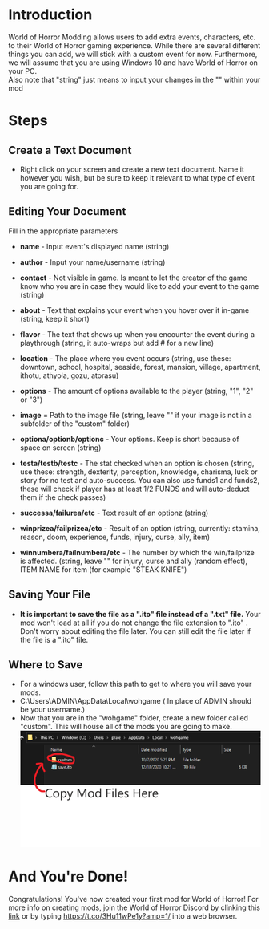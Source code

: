 # Introduction
World of Horror Modding allows users to add extra events, characters, etc. to their World of Horror gaming experience. While there are several different things you can add, we will stick with a custom event for now. Furthermore, we will assume that you are using Windows 10 and have World of Horror on your PC.  
Also note that "string" just means to input your changes in the "" within your mod

# Steps

## Create a Text Document

* Right click on your screen and create a new text document. Name it however you wish, but be sure to keep it relevant to what type of event you are going for.

## Editing Your Document
Fill in the appropriate parameters  
* **name** - Input event's displayed name         (string)
* **author** - Input your name/username           (string)
* **contact** - Not visible in game. Is meant to let the creator of the game know who you are in case they would like to add your event to the game (string)
* **about** - Text that explains your event when you hover over it in-game (string, keep it short)
* **flavor** - The text that shows up when you encounter the event during a playthrough (string, it auto-wraps but add # for a new line)
* **location** - The place where you event occurs (string, use these: downtown, school, hospital, seaside, forest, mansion, village, apartment, ithotu, athyola, gozu, atorasu)
* **options** - The amount of options available to the player (string, "1", "2" or "3")

* **image** = Path to the image file (string, leave "" if your image is not in a subfolder of the "custom" folder)


* **optiona/optionb/optionc** - Your options. Keep is short because of space on screen (string)
* **testa/testb/testc** - The stat checked when an option is chosen (string, use these: strength, dexterity, perception, knowledge, charisma, luck or story for no test and auto-success. You can also use funds1 and funds2, these will check if player has at least 1/2 FUNDS and will auto-deduct them if the check passes)
* **successa/failurea/etc** - Text result of an optionz (string)
* **winprizea/failprizea/etc** - Result of an option (string, currently: stamina, reason, doom, experience, funds, injury, curse, ally, item)
* **winnumbera/failnumbera/etc** - The number by which the win/failprize is affected. (string,  leave "" for injury, curse and ally (random effect), ITEM NAME for item (for example "STEAK KNIFE")


## Saving Your File

* **It is important to save the file as a ".ito" file instead of a ".txt" file.** Your mod won't load at all if you do not change the file extension to ".ito" . Don't worry about editing the file later. You can still edit the file later if the file is a ".ito" file.

## Where to Save

*  For a windows user, follow this path to get to where you will save your mods.
*  C:\Users\ADMIN\AppData\Local\wohgame  ( In place of ADMIN should be your username.)
*  Now that you are in the "wohgame" folder, create a new folder called "custom". This will house all of the mods you are going to make.  
![Parameters](/Step.png)

# And You're Done!

Congratulations! You've now created your first mod for World of Horror! For more info on creating mods, join the World of Horror Discord by clinking this [link](https://t.co/3Hu11wPe1y?amp=1/ "Discord link") or by typing https://t.co/3Hu11wPe1y?amp=1/ into a web browser.
